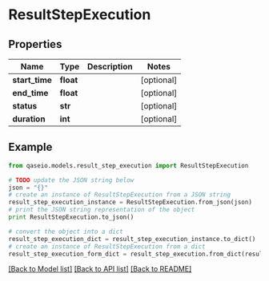 # ResultStepExecution


## Properties

Name | Type | Description | Notes
------------ | ------------- | ------------- | -------------
**start_time** | **float** |  | [optional] 
**end_time** | **float** |  | [optional] 
**status** | **str** |  | [optional] 
**duration** | **int** |  | [optional] 

## Example

```python
from qaseio.models.result_step_execution import ResultStepExecution

# TODO update the JSON string below
json = "{}"
# create an instance of ResultStepExecution from a JSON string
result_step_execution_instance = ResultStepExecution.from_json(json)
# print the JSON string representation of the object
print ResultStepExecution.to_json()

# convert the object into a dict
result_step_execution_dict = result_step_execution_instance.to_dict()
# create an instance of ResultStepExecution from a dict
result_step_execution_form_dict = result_step_execution.from_dict(result_step_execution_dict)
```
[[Back to Model list]](../README.md#documentation-for-models) [[Back to API list]](../README.md#documentation-for-api-endpoints) [[Back to README]](../README.md)


